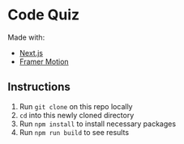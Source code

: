 # Code Quiz

Made with:

- [Next.js](https://github.com/vercel/next.js)
- [Framer Motion](https://github.com/framer/motion)

## Instructions

1. Run `git clone` on this repo locally
2. `cd` into this newly cloned directory
3. Run `npm install` to install necessary packages
4. Run `npm run build` to see results
